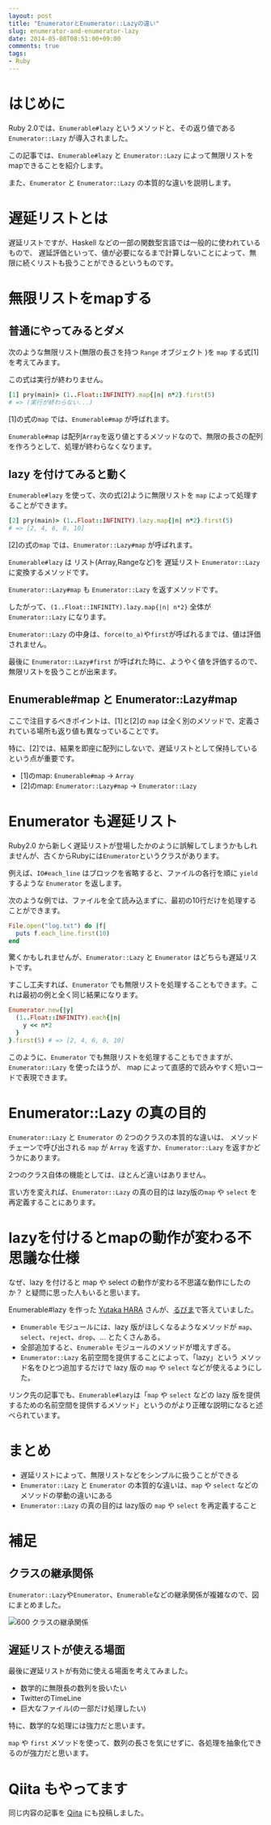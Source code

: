 ```yaml
---
layout: post
title: "EnumeratorとEnumerator::Lazyの違い"
slug: enumerator-and-enumerator-lazy
date: 2014-05-08T08:51:00+09:00
comments: true
tags:
- Ruby
---
```


# はじめに

Ruby 2.0では、`Enumerable#lazy` というメソッドと、その返り値である `Enumerator::Lazy` が導入されました。

この記事では、`Enumerable#lazy` と `Enumerator::Lazy` によって無限リストをmapできることを紹介します。

また、`Enumerator` と `Enumerator::Lazy` の本質的な違いを説明します。

<!-- エニュメラブル, エニュメレーター -->

# 遅延リストとは

遅延リストですが、Haskell などの一部の関数型言語では一般的に使われているもので、
遅延評価といって、値が必要になるまで計算しないことによって、無限に続くリストも扱うことができるというものです。


# 無限リストをmapする

## 普通にやってみるとダメ

次のような無限リスト(無限の長さを持つ `Range` オブジェクト )を `map` する式[1]を考えてみます。

この式は実行が終わりません。

```ruby 無限リストをmapすると、実行が終わらない
[1] pry(main)> (1..Float::INFINITY).map{|n| n*2}.first(5)
# => (実行が終わらない...)
```

[1]の式の`map` では、`Enumerable#map` が呼ばれます。

`Enumerable#map` は配列`Array`を返り値とするメソッドなので、無限の長さの配列を作ろうとして、処理が終わらなくなります。


## lazy を付けてみると動く

`Enumerable#lazy` を使って、次の式[2]ように無限リストを `map` によって処理することができます。

```ruby Enumerable#lazy によって、無限リストを扱うことができる。
[2] pry(main)> (1..Float::INFINITY).lazy.map{|n| n*2}.first(5)
# => [2, 4, 6, 8, 10]
```

[2]の式の`map` では、`Enumerator::Lazy#map` が呼ばれます。

`Enumerable#lazy` は リスト(Array,Rangeなど)を 遅延リスト `Enumerator::Lazy` に変換するメソッドです。

`Enumerator::Lazy#map` も `Enumerator::Lazy` を返すメソッドです。

したがって、`(1..Float::INFINITY).lazy.map{|n| n*2}` 全体が `Enumerator::Lazy` になります。

`Enumerator::Lazy` の中身は、`force(to_a)`や`first`が呼ばれるまでは、値は評価されません。

最後に `Enumerator::Lazy#first` が呼ばれた時に、ようやく値を評価するので、無限リストを扱うことが出来ます。


## Enumerable#map と Enumerator::Lazy#map

ここで注目するべきポイントは、[1]と[2]の `map` は全く別のメソッドで、定義されている場所も返り値も異なっていることです。

特に、[2]では、結果を即座に配列にしないで、遅延リストとして保持しているという点が重要です。

* [1]のmap: `Enumerable#map` -> `Array` 
* [2]のmap: `Enumerator::Lazy#map` -> `Enumerator::Lazy`


# Enumerator も遅延リスト

Ruby2.0 から新しく遅延リストが登場したかのように誤解してしまうかもしれませんが、古くからRubyには`Enumerator`というクラスがあります。

例えば、`IO#each_line` はブロックを省略すると、ファイルの各行を順に `yield` するような `Enumerator` を返します。

次のような例では、ファイルを全て読み込まずに、最初の10行だけを処理することができます。

```ruby IO#each_line はファイル全てを読み込まない
File.open("log.txt") do |f|
  puts f.each_line.first(10)
end
```

驚くかもしれませんが、`Enumerator::Lazy` と `Enumerator` はどちらも遅延リストです。

すこし工夫すれば、`Enumerator` でも無限リストを処理することもできます。これは最初の例と全く同じ結果になります。

```ruby Enumerator でも無限リストを処理できる
Enumerator.new{|y|
  (1..Float::INFINITY).each{|n|
    y << n*2
  }
}.first(5) # => [2, 4, 6, 8, 10]
```

このように、`Enumerator` でも無限リストを処理することもできますが、`Enumerator::Lazy` を使ったほうが、
map によって直感的で読みやすく短いコードで表現できます。


# Enumerator::Lazy の真の目的

`Enumerator::Lazy` と `Enumerator` の 2つのクラスの本質的な違いは、
メソッドチェーンで呼び出される `map` が `Array` を返すか、`Enumerator::Lazy` を返すかどうかにあります。

2つのクラス自体の機能としては、ほとんど違いはありません。

言い方を変えれば、`Enumerator::Lazy` の真の目的は lazy版の`map` や `select` を再定義することにあります。


# lazyを付けるとmapの動作が変わる不思議な仕様 

なぜ、lazy を付けると map や select の動作が変わる不思議な動作にしたのか？ と疑問に思った人もいると思います。

Enumerable#lazy を作った [Yutaka HARA](https://bugs.ruby-lang.org/issues/4890) さんが、[るびま](http://magazine.rubyist.net/?0041-200Special-lazy)で答えていました。

* `Enumerable` モジュールには、lazy 版がほしくなるようなメソッドが `map`、`select`、`reject`、`drop`、... とたくさんある。 
* 全部追加すると、`Enumerable` モジュールのメソッドが増えすぎる。 
* `Enumerator::Lazy` 名前空間を提供することによって、「lazy」という メソッド名をひとつ追加するだけで lazy 版の `map` や `select` などが使えるようにした。

リンク先の記事でも、`Enumerable#lazy`は「`map` や `select` などの lazy 版を提供するための名前空間を提供するメソッド」というのがより正確な説明になると述べられています。


# まとめ

* 遅延リストによって、無限リストなどをシンプルに扱うことができる
* `Enumerator::Lazy` と `Enumerator` の本質的な違いは、`map` や `select` などのメソッドの挙動の違いにある
* `Enumerator::Lazy` の真の目的は lazy版の `map` や `select` を再定義すること


# 補足

## クラスの継承関係

`Enumerator::Lazy`や`Enumerator`、`Enumerable`などの継承関係が複雑なので、図にまとめました。

![600 クラスの継承関係](/images/posts/2014-05-08-enumerator-and-enumerator-lazy.png)

## 遅延リストが使える場面

最後に遅延リストが有効に使える場面を考えてみました。

* 数学的に無限長の数列を扱いたい
* TwitterのTimeLine
* 巨大なファイル(の一部だけ処理したい)

特に、数学的な処理には強力だと思います。

`map` や `first` メソッドを使って、数列の長さを気にせずに、各処理を抽象化できるのが強力だと思います。


# Qiita もやってます

同じ内容の記事を [Qiita](http://qiita.com/gam0022/items/8acfc0c674b96060c03f) にも投稿しました。
